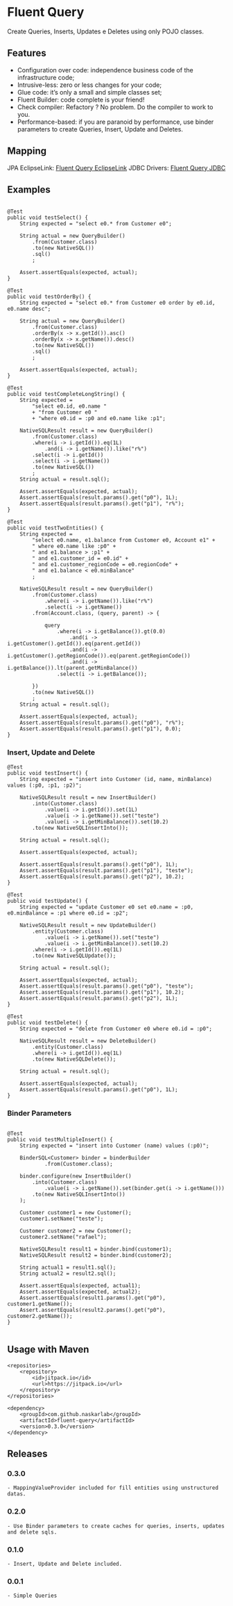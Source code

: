 # Fluent Query

Create Queries, Inserts, Updates e Deletes using only POJO classes.  

## Features

* Configuration over code: independence business code of the infrastructure code;
* Intrusive-less: zero or less changes for your code;
* Glue code: it’s only a small and simple classes set;
* Fluent Builder: code complete is your friend!
* Check compiler: Refactory ? No problem. Do the compiler to work to you.
* Performance-based: if you are paranoid by performance, use binder parameters to create Queries, Insert, Update and Deletes.

## Mapping

JPA EclipseLink: [Fluent Query EclipseLink](https://github.com/naskarlab/fluent-query-eclipselink)
JDBC Drivers:    [Fluent Query JDBC](https://github.com/naskarlab/fluent-query-jdbc)

## Examples

```

@Test
public void testSelect() {
	String expected = "select e0.* from Customer e0";
	
	String actual = new QueryBuilder()
		.from(Customer.class)
		.to(new NativeSQL())
		.sql()
		;
	
	Assert.assertEquals(expected, actual);
}

@Test
public void testOrderBy() {
	String expected = "select e0.* from Customer e0 order by e0.id, e0.name desc";
	
	String actual = new QueryBuilder()
		.from(Customer.class)
		.orderBy(x -> x.getId()).asc()
		.orderBy(x -> x.getName()).desc()
		.to(new NativeSQL())
		.sql()
		;
	
	Assert.assertEquals(expected, actual);
}

@Test
public void testCompleteLongString() {
	String expected = 
		"select e0.id, e0.name "
		+ "from Customer e0 "
		+ "where e0.id = :p0 and e0.name like :p1";
	
	NativeSQLResult result = new QueryBuilder()
		.from(Customer.class)
		.where(i -> i.getId()).eq(1L)
			.and(i -> i.getName()).like("r%")
		.select(i -> i.getId())
		.select(i -> i.getName())
		.to(new NativeSQL())
		;
	String actual = result.sql();
	
	Assert.assertEquals(expected, actual);
	Assert.assertEquals(result.params().get("p0"), 1L);
	Assert.assertEquals(result.params().get("p1"), "r%");
}

@Test
public void testTwoEntities() {
	String expected = 
		"select e0.name, e1.balance from Customer e0, Account e1" +
		" where e0.name like :p0" +
		" and e1.balance > :p1" +
		" and e1.customer_id = e0.id" +
		" and e1.customer_regionCode = e0.regionCode" +
		" and e1.balance < e0.minBalance"
		;
	
	NativeSQLResult result = new QueryBuilder()
		.from(Customer.class)
			.where(i -> i.getName()).like("r%")
			.select(i -> i.getName())
		.from(Account.class, (query, parent) -> {
			
			query
				.where(i -> i.getBalance()).gt(0.0)
					.and(i -> i.getCustomer().getId()).eq(parent.getId())
					.and(i -> i.getCustomer().getRegionCode()).eq(parent.getRegionCode())
					.and(i -> i.getBalance()).lt(parent.getMinBalance())
				.select(i -> i.getBalance());
			
		})
		.to(new NativeSQL())
		;
	String actual = result.sql();
	
	Assert.assertEquals(expected, actual);
	Assert.assertEquals(result.params().get("p0"), "r%");
	Assert.assertEquals(result.params().get("p1"), 0.0);
}

```


### Insert, Update and Delete

```
@Test
public void testInsert() {
	String expected = "insert into Customer (id, name, minBalance) values (:p0, :p1, :p2)";
	
	NativeSQLResult result = new InsertBuilder()
		.into(Customer.class)
			.value(i -> i.getId()).set(1L)
			.value(i -> i.getName()).set("teste")
			.value(i -> i.getMinBalance()).set(10.2)
		.to(new NativeSQLInsertInto());
	
	String actual = result.sql();
	
	Assert.assertEquals(expected, actual);
	
	Assert.assertEquals(result.params().get("p0"), 1L);
	Assert.assertEquals(result.params().get("p1"), "teste");
	Assert.assertEquals(result.params().get("p2"), 10.2);
}

@Test
public void testUpdate() {
	String expected = "update Customer e0 set e0.name = :p0, e0.minBalance = :p1 where e0.id = :p2";
	
	NativeSQLResult result = new UpdateBuilder()
		.entity(Customer.class)
			.value(i -> i.getName()).set("teste")
			.value(i -> i.getMinBalance()).set(10.2)
		.where(i -> i.getId()).eq(1L)
		.to(new NativeSQLUpdate());
	
	String actual = result.sql();
	
	Assert.assertEquals(expected, actual);
	Assert.assertEquals(result.params().get("p0"), "teste");
	Assert.assertEquals(result.params().get("p1"), 10.2);
	Assert.assertEquals(result.params().get("p2"), 1L);
}

@Test
public void testDelete() {
	String expected = "delete from Customer e0 where e0.id = :p0";
	
	NativeSQLResult result = new DeleteBuilder()
		.entity(Customer.class)
		.where(i -> i.getId()).eq(1L)
		.to(new NativeSQLDelete());
	
	String actual = result.sql();
	
	Assert.assertEquals(expected, actual);	
	Assert.assertEquals(result.params().get("p0"), 1L);
}

```


### Binder Parameters

```

@Test
public void testMultipleInsert() {
	String expected = "insert into Customer (name) values (:p0)";
	
	BinderSQL<Customer> binder = binderBuilder
			.from(Customer.class);
	
	binder.configure(new InsertBuilder()
		.into(Customer.class)
			.value(i -> i.getName()).set(binder.get(i -> i.getName()))
		.to(new NativeSQLInsertInto())
	);
	
	Customer customer1 = new Customer();
	customer1.setName("teste");
	
	Customer customer2 = new Customer();
	customer2.setName("rafael");
	
	NativeSQLResult result1 = binder.bind(customer1);
	NativeSQLResult result2 = binder.bind(customer2);
	
	String actual1 = result1.sql();
	String actual2 = result2.sql();
	
	Assert.assertEquals(expected, actual1);
	Assert.assertEquals(expected, actual2);
	Assert.assertEquals(result1.params().get("p0"), customer1.getName());
	Assert.assertEquals(result2.params().get("p0"), customer2.getName());
}
	 
```

## Usage with Maven

```
<repositories>
	<repository>
	    <id>jitpack.io</id>
	    <url>https://jitpack.io</url>
	</repository>
</repositories>

<dependency>
    <groupId>com.github.naskarlab</groupId>
    <artifactId>fluent-query</artifactId>
    <version>0.3.0</version>
</dependency>

```


## Releases

### 0.3.0 
	- MappingValueProvider included for fill entities using unstructured datas.

### 0.2.0 
	- Use Binder parameters to create caches for queries, inserts, updates and delete sqls.

### 0.1.0 
	- Insert, Update and Delete included.

### 0.0.1 
	- Simple Queries
